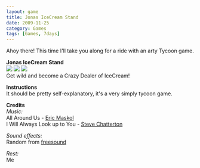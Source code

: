 ```yaml
---
layout: game
title: Jonas IceCream Stand
date: 2009-11-25
category: Games
tags: [Games, 7days]
---
```


Ahoy there! This time I'll take you along for a ride with an arty Tycoon game.

**Jonas IceCream Stand**  
![](/media/images/thumbs/ice3.png) ![](/media/images/thumbs/ice1.png) ![](/media/images/thumbs/ice2.png)   
Get wild and become a Crazy Dealer of IceCream!

**Instructions**  
It should be pretty self-explanatory, it's a very simply tycoon game.

**Credits**   
*Music:*  
All Around Us - [Eric Maskol](http://ericmaskol.com/)  
I Will Always Look up to You - [Steve Chatterton](http://www.stevechatterton.com/)

*Sound effects:*  
Random from [freesound](http://www.freesound.org/)

*Rest:*  
Me


